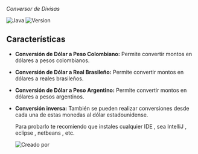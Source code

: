 <em> Conversor de Divisas </em>

![Java](https://img.shields.io/badge/Java-ED8B00?style=for-the-badge&logo=java&logoColor=white)       ![Version](https://img.shields.io/badge/Version-1.0-orange)



## Características

- **Conversión de Dólar a Peso Colombiano:** Permite convertir montos en dólares a pesos colombianos.
- **Conversión de Dólar a Real Brasileño:** Permite convertir montos en dólares a reales brasileños.
- **Conversión de Dólar a Peso Argentino:** Permite convertir montos en dólares a pesos argentinos.
- **Conversión inversa:** También se pueden realizar conversiones desde cada una de estas monedas al dólar estadounidense.


  Para probarlo te recomiendo que instales cualquier IDE , sea IntelliJ , eclipse , netbeans , etc.

  ![Creado por](https://img.shields.io/badge/Creado%20por-Andrew%20Galvan-blue)

